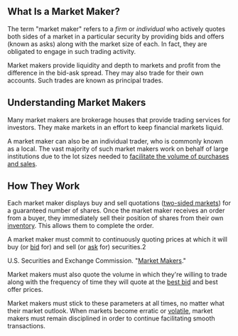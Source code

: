 ## What Is a Market Maker?

The term "market maker" refers to a _firm_ or _individual_ who actively quotes both sides of a market in a particular security by providing bids and offers (known as asks) along with the market size of each. In fact, they are obligated to engage in such trading activity.

Market makers provide liquidity and depth to markets and profit from the difference in the bid-ask spread. They may also trade for their own accounts. Such trades are known as principal trades.

## Understanding Market Makers

Many market makers are brokerage houses that provide trading services for investors. They make markets in an effort to keep financial markets liquid.

A market maker can also be an individual trader, who is commonly known as a local. The vast majority of such market makers work on behalf of large institutions due to the lot sizes needed to [facilitate the volume of purchases and sales](https://www.investopedia.com/ask/answers/12/what-is-done-when-shares-are-bought-and-sold.asp).

## How They Work

Each market maker displays buy and sell quotations ([two-sided markets](https://www.investopedia.com/terms/t/two-sidedmarket.asp)) for a guaranteed number of shares. Once the market maker receives an order from a buyer, they immediately sell their position of shares from their own [inventory](https://www.investopedia.com/terms/i/inventory.asp). This allows them to complete the order.

A market maker must commit to continuously quoting prices at which it will buy (or [bid](https://www.investopedia.com/terms/b/bid.asp) for) and sell (or [ask](https://www.investopedia.com/terms/a/ask.asp) for) securities.2

U.S. Securities and Exchange Commission. "[Market Makers](https://www.sec.gov/fast-answers/answersmktmakerhtm.html)."

Market makers must also quote the volume in which they're willing to trade along with the frequency of time they will quote at the [best bid](https://www.investopedia.com/terms/b/bestbid.asp) and best offer prices.

Market makers must stick to these parameters at all times, no matter what their market outlook. When markets become erratic or [volatile](https://www.investopedia.com/terms/v/volatility.asp), market makers must remain disciplined in order to continue facilitating smooth transactions.